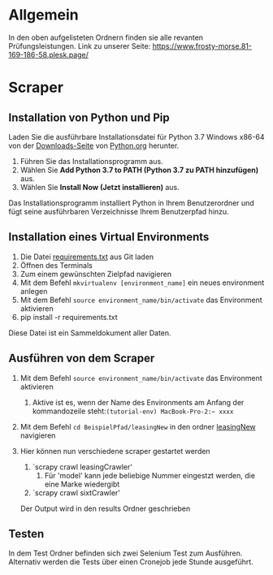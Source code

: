# Allgemein 
In den oben aufgelisteten Ordnern finden sie alle revanten Prüfungsleistungen.
Link zu unserer Seite: https://www.frosty-morse.81-169-186-58.plesk.page/

# Scraper

## Installation von Python und Pip

Laden Sie die ausführbare Installationsdatei für Python 3.7 Windows x86-64 von der [Downloads-Seite](https://www.python.org/downloads/) von [Python.org](https://www.python.org/) herunter.

1. Führen Sie das Installationsprogramm aus.
2. Wählen Sie **Add Python 3.7 to PATH (Python 3.7 zu PATH hinzufügen)** aus.
3. Wählen Sie **Install Now (Jetzt installieren)** aus.

Das Installationsprogramm installiert Python in Ihrem Benutzerordner und fügt seine ausführbaren Verzeichnisse Ihrem Benutzerpfad hinzu.

## Installation eines **Virtual Environments**

1. Die Datei [requirements.txt](https://github.com/vSweePerxX/Scraper/blob/master/requirements.txt) aus Git laden
2. Öffnen des Terminals
3. Zum einem gewünschten Zielpfad navigieren
4. Mit dem Befehl `mkvirtualenv [environment_name]` ein neues environment anlegen
5. Mit dem Befehl `source environment_name/bin/activate` das Environment aktivieren
6. pip install -r requirements.txt

Diese Datei ist ein Sammeldokument aller Daten.

## Ausführen von dem Scraper

1. Mit dem Befehl `source environment_name/bin/activate` das Environment aktivieren
    1. Aktive ist es, wenn der Name des Environments am Anfang der kommandozeile steht:`(tutorial-env) MacBook-Pro-2:~ xxxx`
2. Mit dem Befehl `cd BeispielPfad/leasingNew` in den ordner [leasingNew](https://github.com/vSweePerxX/leasingProject/tree/master/leasingNew) navigieren
3. Hier können nun verschiedene scraper gestartet werden
    1. `scrapy crawl leasingCrawler'
        1. Für 'model' kann jede beliebige Nummer eingestzt werden, die eine Marke wiedergibt
    2. `scrapy crawl sixtCrawler'
    
    Der Output wird in den results Ordner geschrieben
## Testen
In dem Test Ordner befinden sich zwei Selenium Test zum Ausführen. Alternativ werden die Tests über einen Cronejob jede Stunde ausgeführt.
